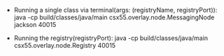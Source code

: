 - Running a single class via terminal(args: (registryName, registryPort)): java -cp build/classes/java/main csx55.overlay.node.MessagingNode jackson 40015

- Running the registry(registryPort): java -cp build/classes/java/main csx55.overlay.node.Registry 40015